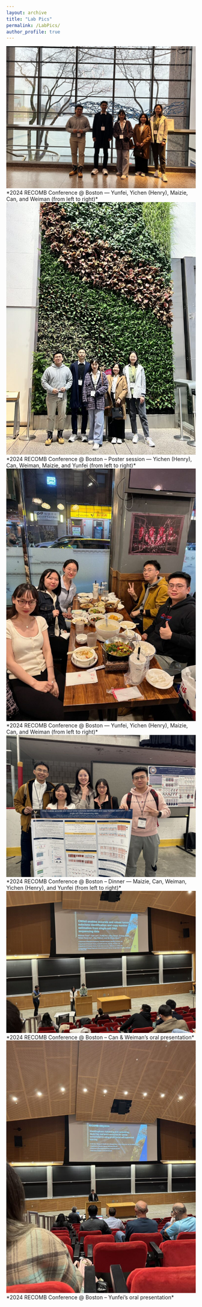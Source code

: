 ```yaml
---
layout: archive
title: "Lab Pics"
permalink: /LabPics/
author_profile: true
---
```



<img src="/images/labpics/recomb2024_1-1024x768.jpg" class="lab-pic">
*2024 RECOMB Conference @ Boston — Yunfei, Yichen (Henry), Maizie, Can, and Weiman (from left to right)*

<img src="/images/labpics/recomb2024_2-768x1024.jpg" class="lab-pic">
*2024 RECOMB Conference @ Boston – Poster session — Yichen (Henry), Can, Weiman, Maizie, and Yunfei (from left to right)*

<img src="/images/labpics/recomb2024_3-768x1024.jpg" class="lab-pic">
*2024 RECOMB Conference @ Boston — Yunfei, Yichen (Henry), Maizie, Can, and Weiman (from left to right)*

<img src="/images/labpics/recomb2024_4-1024x768.jpg" class="lab-pic">
*2024 RECOMB Conference @ Boston – Dinner — Maizie, Can, Weiman, Yichen (Henry), and Yunfei (from left to right)*

<img src="/images/labpics/recomb2024_weimancan-1024x768.jpg" class="lab-pic">
*2024 RECOMB Conference @ Boston – Can & Weiman’s oral presentation*

<img src="/images/labpics/recomb2024_yunfei-768x1024.jpg" class="lab-pic">
*2024 RECOMB Conference @ Boston – Yunfei’s oral presentation*